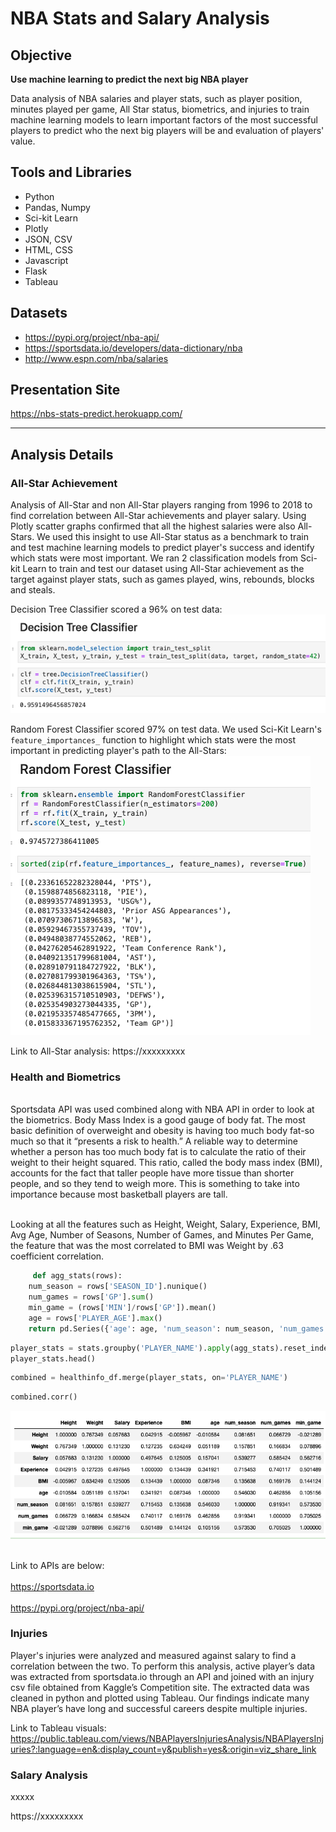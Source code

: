 # NBA Stats and Salary Analysis

## Objective
<strong>Use machine learning to predict the next big NBA player</strong>

Data analysis of NBA salaries and player stats, such as player position, minutes played per game, All Star status, biometrics, and injuries to train machine learning models to learn important factors of the most successful players to predict who the next big players will be and evaluation of players' value.

## Tools and Libraries
* Python
* Pandas, Numpy
* Sci-kit Learn
* Plotly
* JSON, CSV
* HTML, CSS
* Javascript
* Flask
* Tableau

## Datasets
* https://pypi.org/project/nba-api/
* https://sportsdata.io/developers/data-dictionary/nba
* http://www.espn.com/nba/salaries


## Presentation Site
https://nbs-stats-predict.herokuapp.com/

***

## Analysis Details

### All-Star Achievement 
Analysis of All-Star and non All-Star players ranging from 1996 to 2018 to find correlation between All-Star achievements and player salary. Using Plotly scatter graphs confirmed that all the highest salaries were also All-Stars. We used this insight to use All-Star status as a benchmark to train and test machine learning models to predict player's success and identify which stats were most important. We ran 2 classification models from Sci-kit Learn to train and test our dataset using All-Star achievement as the target against player stats, such as games played, wins, rebounds, blocks and steals.

Decision Tree Classifier scored a 96% on test data:
<br>
![index](group_files/images/readme1.png)

Random Forest Classifier scored 97% on test data. We used Sci-Kit Learn's `feature_importances_` function to highlight which stats were the most important in predicting player's path to the All-Stars:
<br>
![index](group_files/images/readme2.png)

Link to All-Star analysis: https://xxxxxxxxx

### Health and Biometrics
<br> Sportsdata API was used combined along with NBA API in order to look at the biometrics.   Body Mass Index is a good gauge of body fat. The most basic definition of overweight and obesity is having too much body fat-so much so that it “presents a risk to health.” A reliable way to determine whether a person has too much body fat is to calculate the ratio of their weight to their height squared. This ratio, called the body mass index (BMI), accounts for the fact that taller people have more tissue than shorter people, and so they tend to weigh more.  This is something to take into importance because most basketball players are tall. </br>

<br>Looking at all the features such as Height, Weight, Salary, Experience, BMI, Avg Age, Number of Seasons, Number of Games, and Minutes Per Game, the feature that was the most correlated to BMI was Weight by .63 coefficient correlation. </br>

```python
     def agg_stats(rows):
    num_season = rows['SEASON_ID'].nunique()
    num_games = rows['GP'].sum()
    min_game = (rows['MIN']/rows['GP']).mean()
    age = rows['PLAYER_AGE'].max()
    return pd.Series({'age': age, 'num_season': num_season, 'num_games': num_games, 'min_game': min_game})
```

```python
player_stats = stats.groupby('PLAYER_NAME').apply(agg_stats).reset_index()
player_stats.head()
```

```python
combined = healthinfo_df.merge(player_stats, on='PLAYER_NAME')
```

```python
combined.corr()
```

![index](group_files/images/correlationimg.png)

<br>Link to APIs are below:</br>
<br>https://sportsdata.io</br>
</br>https://pypi.org/project/nba-api/</br>

### Injuries
Player's injuries were analyzed and measured against salary to find a correlation between the two. To perform this analysis, active player’s data was extracted from sportsdata.io through an API and joined with an injury csv file obtained from Kaggle’s Competition site.  The extracted data was cleaned in python and plotted using Tableau.
Our findings indicate many NBA player’s have long and successful careers despite multiple injuries.

Link to Tableau visuals: https://public.tableau.com/views/NBAPlayersInjuriesAnalysis/NBAPlayersInjuries?:language=en&:display_count=y&publish=yes&:origin=viz_share_link

### Salary Analysis
xxxxx

https://xxxxxxxxx
